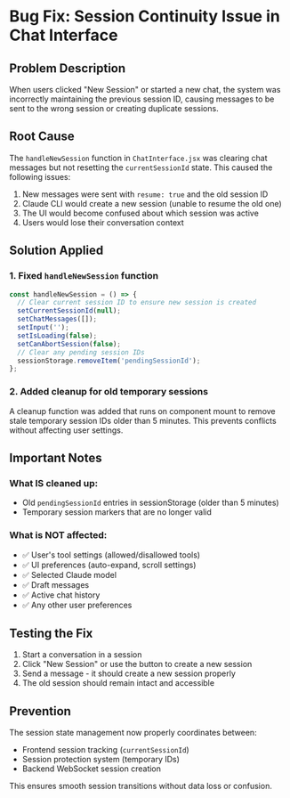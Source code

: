 # Bug Fix: Session Continuity Issue in Chat Interface

## Problem Description
When users clicked "New Session" or started a new chat, the system was incorrectly maintaining the previous session ID, causing messages to be sent to the wrong session or creating duplicate sessions.

## Root Cause
The `handleNewSession` function in `ChatInterface.jsx` was clearing chat messages but not resetting the `currentSessionId` state. This caused the following issues:

1. New messages were sent with `resume: true` and the old session ID
2. Claude CLI would create a new session (unable to resume the old one)
3. The UI would become confused about which session was active
4. Users would lose their conversation context

## Solution Applied

### 1. Fixed `handleNewSession` function
```javascript
const handleNewSession = () => {
  // Clear current session ID to ensure new session is created
  setCurrentSessionId(null);
  setChatMessages([]);
  setInput('');
  setIsLoading(false);
  setCanAbortSession(false);
  // Clear any pending session IDs
  sessionStorage.removeItem('pendingSessionId');
};
```

### 2. Added cleanup for old temporary sessions
A cleanup function was added that runs on component mount to remove stale temporary session IDs older than 5 minutes. This prevents conflicts without affecting user settings.

## Important Notes

### What IS cleaned up:
- Old `pendingSessionId` entries in sessionStorage (older than 5 minutes)
- Temporary session markers that are no longer valid

### What is NOT affected:
- ✅ User's tool settings (allowed/disallowed tools)
- ✅ UI preferences (auto-expand, scroll settings)
- ✅ Selected Claude model
- ✅ Draft messages
- ✅ Active chat history
- ✅ Any other user preferences

## Testing the Fix
1. Start a conversation in a session
2. Click "New Session" or use the button to create a new session
3. Send a message - it should create a new session properly
4. The old session should remain intact and accessible

## Prevention
The session state management now properly coordinates between:
- Frontend session tracking (`currentSessionId`)
- Session protection system (temporary IDs)
- Backend WebSocket session creation

This ensures smooth session transitions without data loss or confusion.